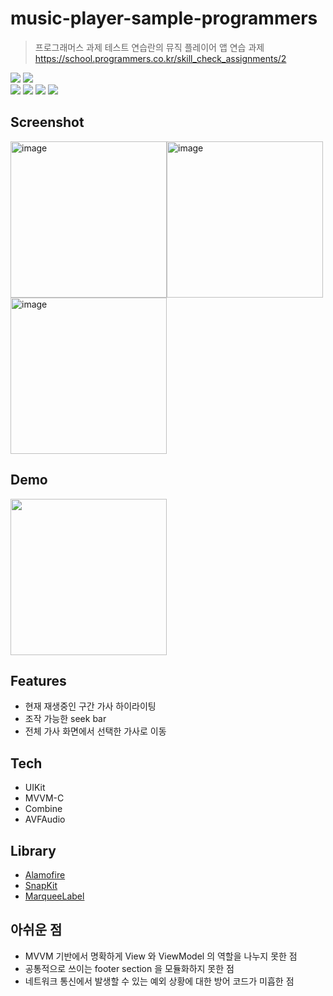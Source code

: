 # music-player-sample-programmers
>프로그래머스 과제 테스트 연습란의 뮤직 플레이어 앱 연습 과제  
https://school.programmers.co.kr/skill_check_assignments/2

<img src="https://img.shields.io/badge/Swift-5.6-informational"> <img src="https://img.shields.io/badge/Xcode-13.4.1-9cf">  
<img src="https://img.shields.io/badge/pod-1.11.3-lightgrey"> <img src="https://img.shields.io/badge/Alamofire-5.6.1-critical"> <img src="https://img.shields.io/badge/SnapKit-5.6.0-green"> <img src="https://img.shields.io/badge/MarqueeLabel-4.3.0-orange">


## Screenshot

<img width="250" alt="image" src="https://user-images.githubusercontent.com/81426024/179179170-d6a9bbb0-89d0-4fc7-be01-457ec10e93c9.png"><img width="250" alt="image" src="https://user-images.githubusercontent.com/81426024/179179115-f863e1a8-f757-4d52-90f2-ec5f70de321a.png"><img width="250" alt="image" src="https://user-images.githubusercontent.com/81426024/179179261-10920ac7-abf8-45ef-8134-b4538e6ee610.png">

## Demo

<img width="250" src="https://user-images.githubusercontent.com/81426024/179181730-38fc4429-ac7f-42e5-9b2d-e3cee860d8ac.gif">

## Features
- 현재 재생중인 구간 가사 하이라이팅
- 조작 가능한 seek bar
- 전체 가사 화면에서 선택한 가사로 이동

## Tech

- UIKit
- MVVM-C
- Combine
- AVFAudio

## Library

- [Alamofire](https://github.com/Alamofire/Alamofire)
- [SnapKit](https://github.com/SnapKit/SnapKit)
- [MarqueeLabel](https://github.com/cbpowell/MarqueeLabel)

## 아쉬운 점
- MVVM 기반에서 명확하게 View 와 ViewModel 의 역할을 나누지 못한 점
- 공통적으로 쓰이는 footer section 을 모듈화하지 못한 점
- 네트워크 통신에서 발생할 수 있는 예외 상황에 대한 방어 코드가 미흡한 점
